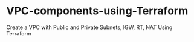 # VPC-components-using-Terraform
Create a VPC with Public and Private Subnets, IGW, RT, NAT Using Terraform

